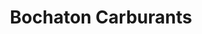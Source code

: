 ---
title: "Bochaton Carburants"
url: /saint-paul-en-chablais/bochaton-carburants/
shop: carburant
---